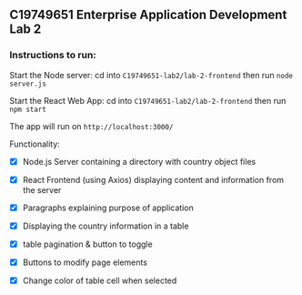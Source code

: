 ## C19749651 Enterprise Application Development Lab 2

### Instructions to run:

Start the Node server: cd into `C19749651-lab2/lab-2-frontend` then run `node server.js`

Start the React Web App: cd into `C19749651-lab2/lab-2-frontend` then run `npm start` 

The app will run on `http://localhost:3000/`



Functionality:

- [x] Node.js Server containing a directory with country object files

- [x] React Frontend (using Axios) displaying content and information from the server

- [x] Paragraphs explaining purpose of application

- [x] Displaying the country information in a table
    
- [x] table pagination & button to toggle 
    
- [x] Buttons to modify page elements
    
- [x] Change color of table cell when selected
